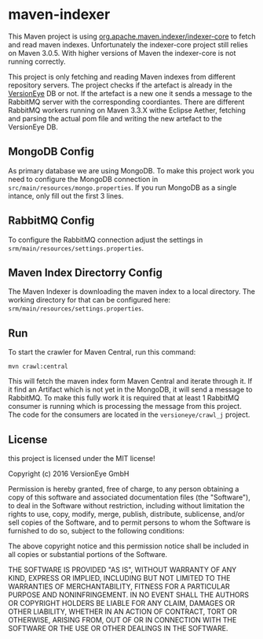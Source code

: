 # maven-indexer

This Maven project is using
[org.apache.maven.indexer/indexer-core](https://www.versioneye.com/java/org.apache.maven.indexer:indexer-core/5.1.1)
to fetch and read maven indexes. Unfortunately the indexer-core project still relies on
Maven 3.0.5. With higher versions of Maven the indexer-core is not running correctly.

This project is only fetching and reading Maven indexes from different repository servers.
The project checks if the artefact is already in the [VersionEye](https://www.versioneye.com)
DB or not. If the artefact
is a new one it sends a message to the RabbitMQ server with the corresponding coordiantes.
There are different RabbitMQ workers running on Maven 3.3.X withe Eclipse Aether,
fetching and parsing the actual pom file and writing the new artefact to the VersionEye DB.

## MongoDB Config

As primary database we are using MongoDB. To make this project work you need to configure
the MongoDB connection in `src/main/resources/mongo.properties`. If you run MongoDB as a
single intance, only fill out the first 3 lines.

## RabbitMQ Config

To configure the RabbitMQ connection adjust the settings in `srm/main/resources/settings.properties`.

## Maven Index Directorry Config

The Maven Indexer is downloading the maven index to a local directory. The working directory for
that can be configured here: `srm/main/resources/settings.properties`.

## Run

To start the crawler for Maven Central, run this command:

```
mvn crawl:central
```

This will fetch the maven index form Maven Central and iterate through it. If it find an
Artifact which is not yet in the MongoDB, it will send a message to RabbitMQ. To make this
fully work it is required that at least 1 RabbitMQ consumer is running which is processing
the message from this project. The code for the consumers are located in the `versioneye/crawl_j`
project.

## License

this project is licensed under the MIT license!

Copyright (c) 2016 VersionEye GmbH

Permission is hereby granted, free of charge, to any person obtaining a copy of this software and associated documentation files (the "Software"), to deal in the Software without restriction, including without limitation the rights to use, copy, modify, merge, publish, distribute, sublicense, and/or sell copies of the Software, and to permit persons to whom the Software is furnished to do so, subject to the following conditions:

The above copyright notice and this permission notice shall be included in all copies or substantial portions of the Software.

THE SOFTWARE IS PROVIDED "AS IS", WITHOUT WARRANTY OF ANY KIND, EXPRESS OR IMPLIED, INCLUDING BUT NOT LIMITED TO THE WARRANTIES OF MERCHANTABILITY, FITNESS FOR A PARTICULAR PURPOSE AND NONINFRINGEMENT. IN NO EVENT SHALL THE AUTHORS OR COPYRIGHT HOLDERS BE LIABLE FOR ANY CLAIM, DAMAGES OR OTHER LIABILITY, WHETHER IN AN ACTION OF CONTRACT, TORT OR OTHERWISE, ARISING FROM, OUT OF OR IN CONNECTION WITH THE SOFTWARE OR THE USE OR OTHER DEALINGS IN THE SOFTWARE.

